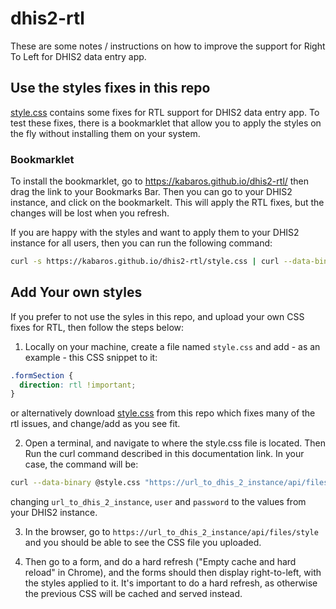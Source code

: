# dhis2-rtl

These are some notes / instructions on how to improve the support for Right To Left for DHIS2 data entry app.

## Use the styles fixes in this repo

[style.css](./style.css) contains some fixes for RTL support for DHIS2 data entry app. To test these fixes, there is a bookmarklet that allow you to apply the styles on the fly without installing them on your system.

### Bookmarklet

To install the bookmarklet, go to https://kabaros.github.io/dhis2-rtl/ then drag the link to your Bookmarks Bar. Then you can go to your DHIS2 instance, and click on the bookmarkelt. This will apply the RTL fixes, but the changes will be lost when you refresh.

If you are happy with the styles and want to apply them to your DHIS2 instance for all users, then you can run the following command:


```bash
curl -s https://kabaros.github.io/dhis2-rtl/style.css | curl --data-binary @- "https://url_to_dhis_2_instance/api/files/style"  -H "Content-Type:text/css" -u user:password
```

## Add Your own styles

If you prefer to not use the syles in this repo, and upload your own CSS fixes for RTL, then follow the steps below:

1. Locally on your machine, create a file named `style.css` and add - as an example - this CSS snippet to it:

```css
.formSection {
  direction: rtl !important;
}
```

or alternatively download [style.css](./style.css) from this repo which fixes many of the rtl issues, and change/add as you see fit.

2. Open a terminal, and navigate to where the style.css file is located. Then Run the curl command described in this documentation link. In your case, the command will be:

```bash
curl --data-binary @style.css "https://url_to_dhis_2_instance/api/files/style"  -H "Content-Type:text/css" -u user:password
```

changing `url_to_dhis_2_instance`, `user` and `password` to the values from your DHIS2 instance.

3. In the browser, go to `https://url_to_dhis_2_instance/api/files/style` and you should be able to see the CSS file you uploaded.

4. Then go to a form, and do a hard refresh ("Empty cache and hard reload"  in Chrome), and the forms should then display right-to-left, with the styles applied to it. It's important to do a hard refresh, as otherwise the previous CSS will be cached and served instead.
